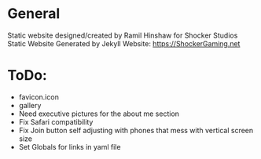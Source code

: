 # General
Static website designed/created by Ramil Hinshaw for Shocker Studios
Static Website Generated by Jekyll
Website: https://ShockerGaming.net

# ToDo:
  - favicon.icon
  - gallery
  - Need executive pictures for the about me section
  - Fix Safari compatibility
  - Fix Join button self adjusting with phones that mess with vertical screen size
  - Set Globals for links in yaml file
